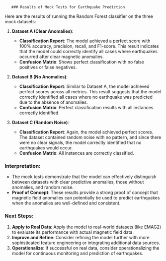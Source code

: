 
       ### Results of Mock Tests for Earthquake Prediction

Here are the results of running the Random Forest classifier on the three mock datasets:

1. **Dataset A (Clear Anomalies)**:
   - **Classification Report**: The model achieved a perfect score with 100% accuracy, precision, recall, and F1-score. This result indicates that the model could correctly identify all cases where earthquakes occurred after clear magnetic anomalies.
   - **Confusion Matrix**: Shows perfect classification with no false positives or false negatives.

2. **Dataset B (No Anomalies)**:
   - **Classification Report**: Similar to Dataset A, the model achieved perfect scores across all metrics. This result suggests that the model correctly identified all cases where no earthquake was predicted due to the absence of anomalies.
   - **Confusion Matrix**: Perfect classification results with all instances correctly identified.

3. **Dataset C (Random Noise)**:
   - **Classification Report**: Again, the model achieved perfect scores. The dataset contained random noise with no pattern, and since there were no clear signals, the model correctly identified that no earthquakes would occur.
   - **Confusion Matrix**: All instances are correctly classified.

### Interpretation:

- The mock tests demonstrate that the model can effectively distinguish between datasets with clear predictive anomalies, those without anomalies, and random noise.
- **Proof of Concept**: These results provide a strong proof of concept that magnetic field anomalies can potentially be used to predict earthquakes when the anomalies are well-defined and consistent.

### Next Steps:

1. **Apply to Real Data**: Apply the model to real-world datasets (like EMAG2) to evaluate its performance with actual magnetic field data.
2. **Improve and Refine**: Consider refining the model further with more sophisticated feature engineering or integrating additional data sources.
3. **Operationalize**: If successful on real data, consider operationalizing the model for continuous monitoring and prediction of earthquakes.